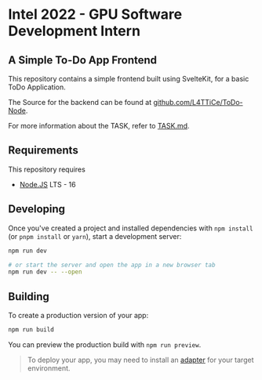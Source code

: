 # Intel 2022 - GPU Software Development Intern

## A Simple To-Do App Frontend

This repository contains a simple frontend built using SvelteKit, for a
basic ToDo Application.

The Source for the backend can be found at [github.com/L4TTiCe/ToDo-Node](https://github.com/L4TTiCe/ToDo-Node).

For more information about the TASK, refer to [TASK.md](TASK.md).

## Requirements

This repository requires

- [Node.JS](https://nodejs.org/en/) LTS - 16

## Developing

Once you've created a project and installed dependencies with `npm install` (or `pnpm install` or `yarn`), start a development server:

```bash
npm run dev

# or start the server and open the app in a new browser tab
npm run dev -- --open
```

## Building

To create a production version of your app:

```bash
npm run build
```

You can preview the production build with `npm run preview`.

> To deploy your app, you may need to install an [adapter](https://kit.svelte.dev/docs/adapters) for your target environment.
